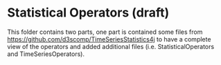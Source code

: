 # Statistical Operators (draft)
This folder contains two parts, one part is contained some files from https://github.com/d3scomp/TimeSeriesStatistics4j to have a complete view of the operators and added additional files (i.e. StatisticalOperators and TimeSeriesOperators).

